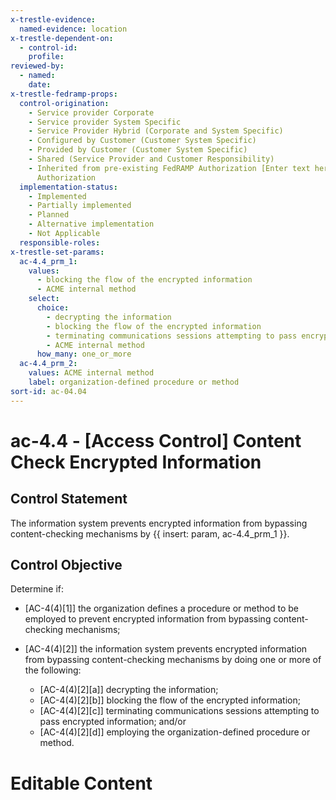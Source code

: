 ```yaml
---
x-trestle-evidence:
  named-evidence: location
x-trestle-dependent-on:
  - control-id:
    profile:
reviewed-by:
  - named:
    date:
x-trestle-fedramp-props:
  control-origination:
    - Service provider Corporate
    - Service provider System Specific
    - Service Provider Hybrid (Corporate and System Specific)
    - Configured by Customer (Customer System Specific)
    - Provided by Customer (Customer System Specific)
    - Shared (Service Provider and Customer Responsibility)
    - Inherited from pre-existing FedRAMP Authorization [Enter text here], Date of
      Authorization
  implementation-status:
    - Implemented
    - Partially implemented
    - Planned
    - Alternative implementation
    - Not Applicable
  responsible-roles:
x-trestle-set-params:
  ac-4.4_prm_1:
    values:
      - blocking the flow of the encrypted information
      - ACME internal method
    select:
      choice:
        - decrypting the information
        - blocking the flow of the encrypted information
        - terminating communications sessions attempting to pass encrypted information
        - ACME internal method
      how_many: one_or_more
  ac-4.4_prm_2:
    values: ACME internal method
    label: organization-defined procedure or method
sort-id: ac-04.04
---
```


# ac-4.4 - \[Access Control\] Content Check Encrypted Information

## Control Statement

The information system prevents encrypted information from bypassing content-checking mechanisms by {{ insert: param, ac-4.4_prm_1 }}.

## Control Objective

Determine if:

- \[AC-4(4)[1]\] the organization defines a procedure or method to be employed to prevent encrypted information from bypassing content-checking mechanisms;

- \[AC-4(4)[2]\] the information system prevents encrypted information from bypassing content-checking mechanisms by doing one or more of the following:

  - \[AC-4(4)[2][a]\] decrypting the information;
  - \[AC-4(4)[2][b]\] blocking the flow of the encrypted information;
  - \[AC-4(4)[2][c]\] terminating communications sessions attempting to pass encrypted information; and/or
  - \[AC-4(4)[2][d]\] employing the organization-defined procedure or method.

# Editable Content

<!-- Make additions and edits below -->
<!-- The above represents the contents of the control as received by the profile, prior to additions. -->
<!-- If the profile makes additions to the control, they will appear below. -->
<!-- The above markdown may not be edited but you may edit the content below, and/or introduce new additions to be made by the profile. -->
<!-- If there is a yaml header at the top, parameter values may be edited. Use --set-parameters to incorporate the changes during assembly. -->
<!-- The content here will then replace what is in the profile for this control, after running profile-assemble. -->
<!-- The current profile has no added parts for this control, but you may add new ones here. -->
<!-- Each addition must have a heading of the form ## Control my_addition_name -->
<!-- See https://ibm.github.io/compliance-trestle/tutorials/ssp_profile_catalog_authoring/ssp_profile_catalog_authoring for guidance. -->
